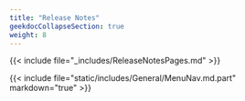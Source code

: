 ```yaml
---
title: "Release Notes"
geekdocCollapseSection: true
weight: 8
---
```


{{< include file="_includes/ReleaseNotesPages.md" >}}

{{< include file="static/includes/General/MenuNav.md.part" markdown="true" >}}
